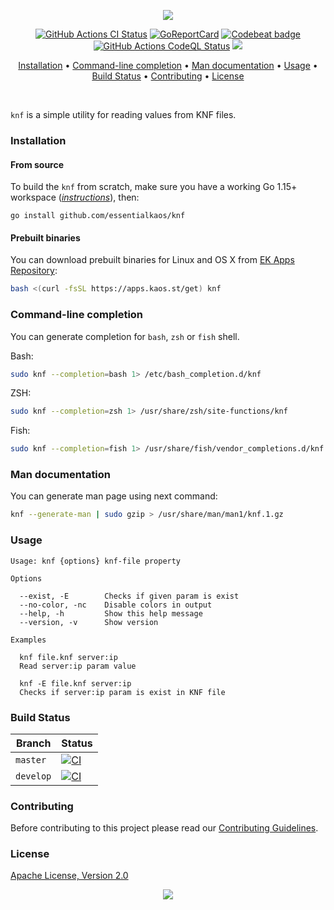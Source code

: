 <p align="center"><a href="#readme"><img src="https://gh.kaos.st/knf.svg"/></a></p>

<p align="center">
  <a href="https://kaos.sh/w/knf/ci"><img src="https://kaos.sh/w/knf/ci.svg" alt="GitHub Actions CI Status" /></a>
  <a href="https://kaos.sh/r/knf"><img src="https://kaos.sh/r/knf.svg" alt="GoReportCard" /></a>
  <a href="https://kaos.sh/b/knf"><img src="https://kaos.sh/b/4373cae8-963f-40f0-a45c-ff32b5a785fa.svg" alt="Codebeat badge" /></a>
  <a href="https://kaos.sh/w/knf/codeql"><img src="https://kaos.sh/w/knf/codeql.svg" alt="GitHub Actions CodeQL Status" /></a>
  <a href="#license"><img src="https://gh.kaos.st/apache2.svg"></a>
</p>

<p align="center"><a href="#installation">Installation</a> • <a href="#command-line-completion">Command-line completion</a> • <a href="#man-documentation">Man documentation</a> • <a href="#usage">Usage</a> • <a href="#build-status">Build Status</a> • <a href="#contributing">Contributing</a> • <a href="#license">License</a></p>

<br/>

`knf` is a simple utility for reading values from KNF files.

### Installation

#### From source

To build the `knf` from scratch, make sure you have a working Go 1.15+ workspace (_[instructions](https://golang.org/doc/install)_), then:

```
go install github.com/essentialkaos/knf
```

#### Prebuilt binaries

You can download prebuilt binaries for Linux and OS X from [EK Apps Repository](https://apps.kaos.st/knf/latest):

```bash
bash <(curl -fsSL https://apps.kaos.st/get) knf
```

### Command-line completion

You can generate completion for `bash`, `zsh` or `fish` shell.

Bash:
```bash
sudo knf --completion=bash 1> /etc/bash_completion.d/knf
```

ZSH:
```bash
sudo knf --completion=zsh 1> /usr/share/zsh/site-functions/knf
```

Fish:
```bash
sudo knf --completion=fish 1> /usr/share/fish/vendor_completions.d/knf.fish
```

### Man documentation

You can generate man page using next command:

```bash
knf --generate-man | sudo gzip > /usr/share/man/man1/knf.1.gz
```

### Usage

```
Usage: knf {options} knf-file property

Options

  --exist, -E        Checks if given param is exist
  --no-color, -nc    Disable colors in output
  --help, -h         Show this help message
  --version, -v      Show version

Examples

  knf file.knf server:ip
  Read server:ip param value

  knf -E file.knf server:ip
  Checks if server:ip param is exist in KNF file

```

### Build Status

| Branch | Status |
|--------|----------|
| `master` | [![CI](https://kaos.sh/w/knf/ci.svg?branch=master)](https://kaos.sh/w/knf/ci?query=branch:master) |
| `develop` | [![CI](https://kaos.sh/w/knf/ci.svg?branch=develop)](https://kaos.sh/w/knf/ci?query=branch:develop) |

### Contributing

Before contributing to this project please read our [Contributing Guidelines](https://github.com/essentialkaos/contributing-guidelines#contributing-guidelines).

### License

[Apache License, Version 2.0](http://www.apache.org/licenses/LICENSE-2.0)

<p align="center"><a href="https://essentialkaos.com"><img src="https://gh.kaos.st/ekgh.svg"/></a></p>
